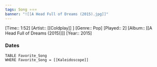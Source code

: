 ```yaml
---
tags: Song ⭐⭐⭐ 
banner: "![[A Head Full of Dreams (2015).jpg]]"
---
```

[Time:: 1:52]
[Artist:: [[Coldplay]] ]
[Genre:: Pop]
[Played:: 2]
[Album:: [[A Head Full of Dreams (2015)]]]
[Year:: 2015]
### Dates
````dataview
TABLE Favorite_Song
WHERE Favorite_Song = [[Kaleidoscope]]
````